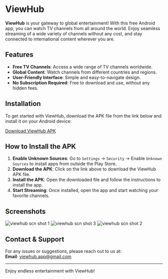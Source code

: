 # ViewHub

**ViewHub** is your gateway to global entertainment! With this free Android app, you can watch TV channels from all around the world. Enjoy seamless streaming of a wide variety of channels without any cost, and stay connected to international content wherever you are.

## Features
- **Free TV Channels**: Access a wide range of TV channels worldwide.
- **Global Content**: Watch channels from different countries and regions.
- **User-Friendly Interface**: Simple and easy-to-navigate design.
- **No Subscription Required**: Free to download and use, without any hidden fees.

## Installation

To get started with ViewHub, download the APK file from the link below and install it on your Android device:

[Download ViewHub APK](https://github.com/Marvinkisa1/viewhub/releases/download/v1.0.3/viewhub.1.0.3.apk)

## How to Install the APK
1. **Enable Unknown Sources**: Go to `Settings` -> `Security` -> Enable `Unknown Sources` to install apps from outside the Play Store.
2. **Download the APK**: Click on the link above to download the ViewHub APK file.
3. **Install the APK**: Open the downloaded file and follow the instructions to install the app.
4. **Start Streaming**: Once installed, open the app and start watching your favorite channels.

## Screenshots

![viewhub scn shot 1](https://github.com/user-attachments/assets/549cc7b4-0644-4172-a753-08a8085ae4c4)
![viewhub scn shot 3](https://github.com/user-attachments/assets/c660d393-f927-4bed-95cf-36f81f99bf73)
![viewhub scn shot 2](https://github.com/user-attachments/assets/dfa316b1-10d1-42ba-b37f-2e982bd7d1b7)

## Contact & Support
For any issues or suggestions, please reach out to us at:  
**Email**: viewhub.app@gmail.com

---

Enjoy endless entertainment with ViewHub!
